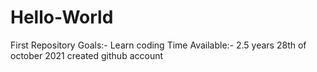 # Hello-World
First Repository
Goals:- Learn coding
Time Available:- 2.5 years
28th of october 2021 created github account
